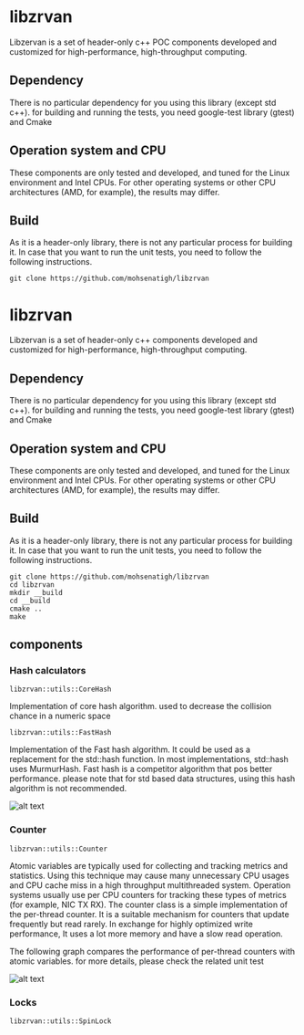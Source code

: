 # libzrvan
Libzervan is a set of header-only c++ POC components developed and customized for high-performance, high-throughput computing. 

## Dependency
There is no particular dependency for you using this library (except std c++). for building and running the tests, you need google-test library (gtest) and Cmake

## Operation system and CPU

These components are only tested and developed, and tuned for the Linux environment and Intel CPUs. For other operating systems or other CPU architectures (AMD, for example), the results may differ.

## Build 
As it is a header-only library, there is not any particular process for building it. In case that you want to run the unit tests, you need to follow the following instructions.

    git clone https://github.com/mohsenatigh/libzrvan
# libzrvan
Libzervan is a set of header-only c++ components developed and customized for high-performance, high-throughput computing. 

## Dependency
There is no particular dependency for you using this library (except std c++). for building and running the tests, you need google-test library (gtest) and Cmake

## Operation system and CPU

These components are only tested and developed, and tuned for the Linux environment and Intel CPUs. For other operating systems or other CPU architectures (AMD, for example), the results may differ.

## Build 
As it is a header-only library, there is not any particular process for building it. In case that you want to run the unit tests, you need to follow the following instructions.

    git clone https://github.com/mohsenatigh/libzrvan
    cd libzrvan
    mkdir __build
    cd __build
    cmake ..
    make 

## components 

### Hash calculators

    libzrvan::utils::CoreHash

Implementation of core hash algorithm. used to decrease the collision chance in a numeric space
	
    libzrvan::utils::FastHash

Implementation of the Fast hash algorithm. It could be used as a replacement for the std::hash function. In most implementations, std::hash uses MurmurHash. Fast hash is a competitor algorithm that pos better performance. please note that for std based data structures, using this hash algorithm is not recommended.

![alt text](https://github.com/mohsenatigh/libzrvan/charts/FastHash.png)

### Counter

    libzrvan::utils::Counter

Atomic variables are typically used for collecting and tracking metrics and statistics. Using this technique may cause many unnecessary CPU usages and CPU cache miss in a high throughput multithreaded system.
Operation systems usually use per CPU counters for tracking these types of metrics  (for example, NIC TX RX). The counter class is a simple implementation of the per-thread counter. It is a suitable mechanism for counters that update frequently but read rarely. In exchange for highly optimized write performance, It uses a lot more memory and have a slow read operation.

The following graph compares the performance of per-thread counters with atomic variables. for more details, please check the related unit test     

![alt text](https://github.com/mohsenatigh/libzrvan/charts/Counter.png)

### Locks

    libzrvan::utils::SpinLock

